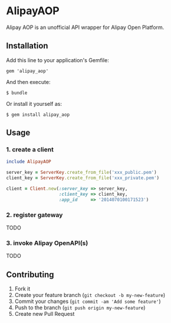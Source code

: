 # AlipayAOP

Alipay AOP is an unofficial API wrapper for Alipay Open Platform.

## Installation

Add this line to your application's Gemfile:

    gem 'alipay_aop'

And then execute:

    $ bundle

Or install it yourself as:

    $ gem install alipay_aop

## Usage

### 1. create a client
```ruby
include AlipayAOP

server_key = ServerKey.create_from_file('xxx_public.pem')
client_key = ServerKey.create_from_file('xxx_private.pem')

client = Client.new(:server_key => server_key,
                    :client_key => client_key,
					:app_id     => '2014070100171523')
```

### 2. register gateway

TODO

### 3. invoke Alipay OpenAPI(s)

TODO


## Contributing

1. Fork it
2. Create your feature branch (`git checkout -b my-new-feature`)
3. Commit your changes (`git commit -am 'Add some feature'`)
4. Push to the branch (`git push origin my-new-feature`)
5. Create new Pull Request
